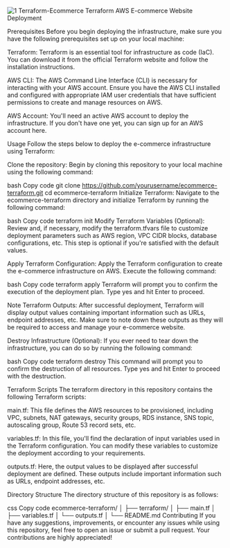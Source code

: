 ![1 Terraform-Ecommerce](https://github.com/JEgg96/awsprojects/assets/150167799/5c0c3b1d-a20a-4379-afa0-b5ee54c2f760)
Terraform AWS E-commerce Website Deployment
                                    

Prerequisites
Before you begin deploying the infrastructure, make sure you have the following prerequisites set up on your local machine:

Terraform: Terraform is an essential tool for infrastructure as code (IaC). You can download it from the official Terraform website and follow the installation instructions.

AWS CLI: The AWS Command Line Interface (CLI) is necessary for interacting with your AWS account. Ensure you have the AWS CLI installed and configured with appropriate IAM user credentials that have sufficient permissions to create and manage resources on AWS.

AWS Account: You'll need an active AWS account to deploy the infrastructure. If you don't have one yet, you can sign up for an AWS account here.

Usage
Follow the steps below to deploy the e-commerce infrastructure using Terraform:

Clone the repository: Begin by cloning this repository to your local machine using the following command:

bash
Copy code
git clone https://github.com/yourusername/ecommerce-terraform.git
cd ecommerce-terraform
Initialize Terraform: Navigate to the ecommerce-terraform directory and initialize Terraform by running the following command:

bash
Copy code
terraform init
Modify Terraform Variables (Optional): Review and, if necessary, modify the terraform.tfvars file to customize deployment parameters such as AWS region, VPC CIDR blocks, database configurations, etc. This step is optional if you're satisfied with the default values.

Apply Terraform Configuration: Apply the Terraform configuration to create the e-commerce infrastructure on AWS. Execute the following command:

bash
Copy code
terraform apply
Terraform will prompt you to confirm the execution of the deployment plan. Type yes and hit Enter to proceed.

Note Terraform Outputs: After successful deployment, Terraform will display output values containing important information such as URLs, endpoint addresses, etc. Make sure to note down these outputs as they will be required to access and manage your e-commerce website.

Destroy Infrastructure (Optional): If you ever need to tear down the infrastructure, you can do so by running the following command:

bash
Copy code
terraform destroy
This command will prompt you to confirm the destruction of all resources. Type yes and hit Enter to proceed with the destruction.

Terraform Scripts
The terraform directory in this repository contains the following Terraform scripts:

main.tf: This file defines the AWS resources to be provisioned, including VPC, subnets, NAT gateways, security groups, RDS instance, SNS topic, autoscaling group, Route 53 record sets, etc.

variables.tf: In this file, you'll find the declaration of input variables used in the Terraform configuration. You can modify these variables to customize the deployment according to your requirements.

outputs.tf: Here, the output values to be displayed after successful deployment are defined. These outputs include important information such as URLs, endpoint addresses, etc.

Directory Structure
The directory structure of this repository is as follows:

css
Copy code
ecommerce-terraform/
│
├── terraform/
│   ├── main.tf
│   ├── variables.tf
│   └── outputs.tf
│
└── README.md
Contributing
If you have any suggestions, improvements, or encounter any issues while using this repository, feel free to open an issue or submit a pull request. Your contributions are highly appreciated!
